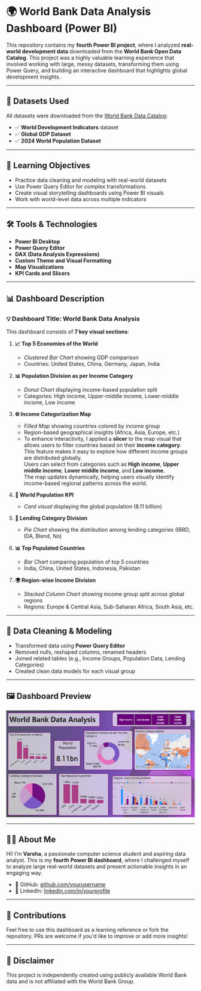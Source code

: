 # 🌍 World Bank Data Analysis Dashboard (Power BI)

This repository contains my **fourth Power BI project**, where I analyzed **real-world development data** downloaded from the **World Bank Open Data Catalog**. This project was a highly valuable learning experience that involved working with large, messy datasets, transforming them using Power Query, and building an interactive dashboard that highlights global development insights.

---

## 📁 Datasets Used

All datasets were downloaded from the [World Bank Data Catalog](https://datacatalog.worldbank.org/search/dataset/0037712):

- ✅ **World Development Indicators** dataset  
- ✅ **Global GDP Dataset**  
- ✅ **2024 World Population Dataset**

---

## 🧠 Learning Objectives

- Practice data cleaning and modeling with real-world datasets
- Use Power Query Editor for complex transformations
- Create visual storytelling dashboards using Power BI visuals
- Work with world-level data across multiple indicators

---

## 🛠 Tools & Technologies

- **Power BI Desktop**
- **Power Query Editor**
- **DAX (Data Analysis Expressions)**
- **Custom Theme and Visual Formatting**
- **Map Visualizations**
- **KPI Cards and Slicers**

---

## 📊 Dashboard Description

### 💡 Dashboard Title: **World Bank Data Analysis**

This dashboard consists of **7 key visual sections**:

1. **📈 Top 5 Economies of the World**  
   - *Clustered Bar Chart* showing GDP comparison  
   - Countries: United States, China, Germany, Japan, India

2. **📊 Population Division as per Income Category**  
   - *Donut Chart* displaying income-based population split  
   - Categories: High income, Upper-middle income, Lower-middle income, Low income

3. **🌐 Income Categorization Map**  
   - *Filled Map* showing countries colored by income group  
   - Region-based geographical insights (Africa, Asia, Europe, etc.)
   - To enhance interactivity, I applied a **slicer** to the map visual that allows users to filter countries based on their **income category**.  
This feature makes it easy to explore how different income groups are distributed globally.  
Users can select from categories such as **High income**, **Upper middle income**, **Lower middle income**, and **Low income**.  
The map updates dynamically, helping users visually identify income-based regional patterns across the world.


4. **👥 World Population KPI**  
   - *Card visual* displaying the global population (8.11 billion)

5. **🏦 Lending Category Division**  
   - *Pie Chart* showing the distribution among lending categories (IBRD, IDA, Blend, No)

6. **📊 Top Populated Countries**  
   - *Bar Chart* comparing population of top 5 countries  
   - India, China, United States, Indonesia, Pakistan

7. **🌍 Region-wise Income Division**  
   - *Stacked Column Chart* showing income group split across global regions  
   - Regions: Europe & Central Asia, Sub-Saharan Africa, South Asia, etc.

---

## 🔧 Data Cleaning & Modeling

- Transformed data using **Power Query Editor**
- Removed nulls, reshaped columns, renamed headers
- Joined related tables (e.g., Income Groups, Population Data, Lending Categories)
- Created clean data models for each visual group

---

## 🖼 Dashboard Preview

![World Bank Dashboard](Dashboard_World_Data.png)

---

## 🙋‍♀️ About Me

Hi! I’m **Varsha**, a passionate computer science student and aspiring data analyst. This is my **fourth Power BI dashboard**, where I challenged myself to analyze large real-world datasets and present actionable insights in an engaging way.

- 💼 GitHub: [github.com/yourusername](https://github.com/yourusername)
- 🔗 LinkedIn: [linkedin.com/in/yourprofile](https://linkedin.com/in/yourprofile)

---

## 🤝 Contributions

Feel free to use this dashboard as a learning reference or fork the repository. PRs are welcome if you'd like to improve or add more insights!

---

## 📌 Disclaimer

This project is independently created using publicly available World Bank data and is not affiliated with the World Bank Group.




